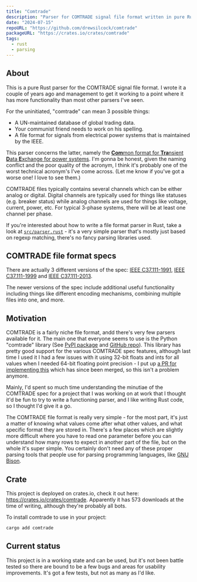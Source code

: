 ```yaml
---
title: "Comtrade"
description: "Parser for COMTRADE signal file format written in pure Rust."
date: "2024-07-15"
repoURL: "https://github.com/drewsilcock/comtrade"
packageURL: "https://crates.io/crates/comtrade"
tags:
  - rust
  - parsing
---
```


## About

This is a pure Rust parser for the COMTRADE signal file format. I wrote it a couple of years ago and management to get it working to a point where it has more functionality than most other parsers I've seen.

For the uninitiated, "comtrade" can mean 3 possible things:

- A UN-maintained database of global trading data.
- Your communist friend needs to work on his spelling.
- A file format for signals from electrical power systems that is maintained by the IEEE.

This parser concerns the latter, namely the [**Com**mon format for **Tra**nsient **D**ata **E**xchange for power systems](https://en.wikipedia.org/wiki/Comtrade). I'm gonna be honest, given the naming conflict and the poor quality of the acronym, I think it's probably one of the worst technical acronym's I've come across. (Let me know if you've got a worse one! I love to see them.)

COMTRADE files typically contains several channels which can be either analog or digital. Digital channels are typically used for things like statuses (e.g. breaker status) while analog channels are used for things like voltage, current, power, etc. For typical 3-phase systems, there will be at least one channel per phase.

If you're interested about how to write a file format parser in Rust, take a look at [`src/parser.rust`](https://github.com/drewsilcock/comtrade/blob/main/src/parser.rs) - it's a very simple parser that's mostly just based on regexp matching, there's no fancy parsing libraries used.

## COMTRADE file format specs

There are actually 3 different versions of the spec: [IEEE C37.111-1991](https://standards.ieee.org/ieee/C37.111/2644/), [IEEE C37.111-1999](https://standards.ieee.org/ieee/C37.111/2645/) and [IEEE C37.111-2013](https://standards.ieee.org/ieee/C37.111/3795/).

The newer versions of the spec include additional useful functionality including things like different encoding mechanisms, combining multiple files into one, and more.

## Motivation

COMTRADE is a fairly niche file format, andd there's very few parsers available for it. The main one that everyone seems to use is the Python "comtrade" library (See [PyPI package](https://pypi.org/project/comtrade/) and [GitHub repo](https://github.com/dparrini/python-comtrade)). This library has pretty good support for the various COMTRADE spec features, although last time I used it I had a few issues with it using 32-bit floats and ints for all values when I needed 64-bit floating point precision - I put up [a PR for implementing this](https://github.com/dparrini/python-comtrade/pull/33) which has since been merged, so this isn't a problem anymore.

Mainly, I'd spent so much time understanding the minutiae of the COMTRADE spec for a project that I was working on at work that I thought it'd be fun to try to write a functioning parser, and I like writing Rust code, so I thought I'd give it a go.

The COMTRADE file format is really very simple - for the most part, it's just a matter of knowing what values come after what other values, and what specific format they are stored in. There's a few places which are slightly more difficult where you have to read one parameter before you can understand how many rows to expect in another part of the file, but on the whole it's super simple. You certainly don't need any of these proper parsing tools that people use for parsing programming languages, like [GNU Bison](https://www.gnu.org/software/bison/).

## Crate

This project is deployed on crates.io, check it out here: https://crates.io/crates/comtrade. Apparently it has 573 downloads at the time of writing, although they're probably all bots.

To install comtrade to use in your project:

```bash
cargo add comtrade
```

## Current status

This project is in a working state and can be used, but it's not been battle tested so there are bound to be a few bugs and areas for usability improvements. It's got a few tests, but not as many as I'd like.
